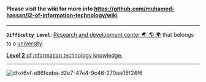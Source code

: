 #### Please visit the wiki for more info https://github.com/muhamed-hassan/l2-of-information-technology/wiki

***

**`Difficulty Level`**: [Research and development center 🌏 🌎 🌍](https://en.wikipedia.org/wiki/Research_and_development) that belongs to a [university](https://en.wikipedia.org/wiki/University).

[**Level 2** of information technology knowledge.](https://www.youtube.com/watch?v=FAu5HKIICC0)

***

![dhxi6vf-a86feaba-d2e7-47e4-9c46-270aa05f24f6](https://github.com/user-attachments/assets/50cd04a8-681f-4e74-b52f-c8d1e93d6f65)
